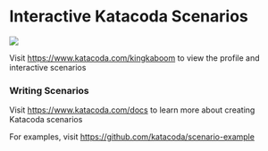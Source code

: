 # Interactive Katacoda Scenarios

[![](http://shields.katacoda.com/katacoda/kingkaboom/count.svg)](https://www.katacoda.com/kingkaboom "Get your profile on Katacoda.com")

Visit https://www.katacoda.com/kingkaboom to view the profile and interactive scenarios

### Writing Scenarios
Visit https://www.katacoda.com/docs to learn more about creating Katacoda scenarios

For examples, visit https://github.com/katacoda/scenario-example
